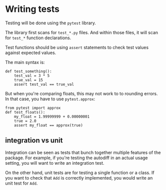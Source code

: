 # Writing tests

Testing will be done using the `pytest` library.

The library first scans for `test_*.py` files. And within those files, it will scan for `test_*` function declarations.

Test functions should be using `assert` statements to check test values against expected values.

The main syntax is:

```
def test_something():
    test_val = 3 * 5
    true_val = 15
    assert test_val == true_val
```

But when you're comparing floats, this may not work to to rounding errors. In that case, you have to use `pytest.approx`:

```
from pytest import approx
def test_floats():
    my_float = 1.99999999 + 0.00000001
    true = 2.0
    assert my_float == approx(true)
```

## integration vs unit

Integration can be seen as tests that bunch together multiple features of the package. For example, if you're testing the autodiff in an actual usage setting, you will want to write an integration test.

On the other hand, unit tests are for testing a single function or a class. If you want to check that `Add` is correctly implemented, you would write an unit test for `Add`.